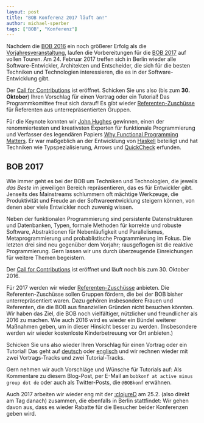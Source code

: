```yaml
---
layout: post
title: "BOB Konferenz 2017 läuft an!"
author: michael-sperber
tags: ["BOB", "Konferenz"]
---
```


Nachdem die [BOB 2016](http://bobkonf.de/2016/) ein noch größerer Erfolg
als die [Vorjahresveranstaltung](http://bobkonf.de/2015/), laufen die Vorbereitungen für die [BOB
2017](http://bobkonf.de/2017/) auf vollen Touren. Am
24. Februar 2017 treffen sich in Berlin wieder alle
Software-Entwickler, Architekten und Entscheider, die sich für die
besten Techniken und Technologien interessieren, die es in der
Software-Entwicklung gibt.

Der [Call for Contributions](http://bobkonf.de/2017/cfp.html) ist
eröffnet.  Schicken Sie uns also (bis zum **30. Oktober**) 
Ihren Vorschlag für einen Vortrag oder ein Tutorial! Das
Programmkomittee freut sich darauf!  Es gibt wieder
[Referenten-Zuschüsse](http://bobkonf.de/2017/de/speaker-grants.html)
für Referenten aus unterrepräsentierten Gruppen.

Für die Keynote konnten wir
[John Hughes](http://www.cse.chalmers.se/~rjmh/) gewinnen, einen der
renommiertesten und kreativsten Experten für funktionale
Programmierung und Verfasser des legendären Papiers 
[Why Functional Programming Matters](http://www.cs.chalmers.se/~rjmh/Papers/whyfp.html). Er war maßgeblich an der Entwicklung von [Haskell](http://haskell.org/)
beteiligt und hat Techniken wie Typspezialisierung, Arrows und
[QuickCheck](https://en.wikipedia.org/wiki/QuickCheck) erfunden.

<!-- more start -->

## BOB 2017

Wie immer geht es bei der BOB um Techniken und Technologien, die
jeweils *das Beste* im jeweiligen Bereich repräsentieren, das es für
Entwickler gibt.  Jenseits des Mainstreams schlummern oft mächtige
Werkzeuge, die Produktivität und Freude an der Softwareentwicklung
steigern können, von denen aber viele Entwickler noch zuwenig wissen.

Neben der funktionalen Programmierung sind persistente Datenstrukturen
und Datenbanken, Typen, formale Methoden für korrekte und robuste
Software, Abstraktionen für Nebenläufigkeit und Parallelismus,
Metaprogrammierung und probablistische Programmierung im Fokus.  Die
letzten drei sind neu gegenüber dem Vorjahr; rausgeflogen ist die
reaktive Programmierung.  Gern lassen wir uns durch überzeugende
Einreichungen für weitere Themen begeistern.

Der [Call for Contributions](http://bobkonf.de/2017/cfp.html) ist
eröffnet und läuft noch bis zum 30. Oktober 2016.


Für 2017 werden wir wieder
[Referenten-Zuschüsse](http://bobkonf.de/2017/de/speaker-grants.html)
anbieten. Die Referenten-Zuschüsse sollen Gruppen fördern, die bei der
BOB bisher unterrepräsentiert waren. Dazu gehören insbesondere Frauen
und Referenten, die die BOB aus finanziellen Gründen nicht besuchen
könnten. Wir haben das Ziel, die BOB noch vielfältiger, nützlicher und
freundlicher als 2016 zu machen.  Wie auch 2016 wird es wieder ein
Bündel weiterer Maßnahmen geben, um in dieser Hinsicht besser zu
werden.  (Insbesondere werden wir wieder kostenloste Kinderbetreuung
vor Ort anbieten.)

Schicken Sie uns also wieder Ihren Vorschlag für einen Vortrag oder
ein Tutorial!  Das geht auf
[deutsch](http://bobkonf.de/2017/de/cfp.html) oder
[englisch](http://bobkonf.de/2017/en/cfp.html) und wir rechnen wieder
mit zwei Vortrags-Tracks und zwei Tutorial-Tracks.

Gern nehmen wir auch Vorschläge und Wünsche für Tutorials auf: Als
Kommentare zu diesem Blog-Post, per E-Mail an `bobkonf at active minus
group dot de` oder auch als Twitter-Posts, die `@BOBkonf` erwähnen.

Auch 2017 arbeiten wir wieder eng mit der
[:clojureD](http://clojured.de/) am 25.2. (also direkt am Tag danach)
zusammen, die ebenfalls in Berlin stattfindet: Wir gehen davon aus,
dass es wieder Rabatte für die Besucher beider Konferenzen geben wird.

<!-- more end -->
